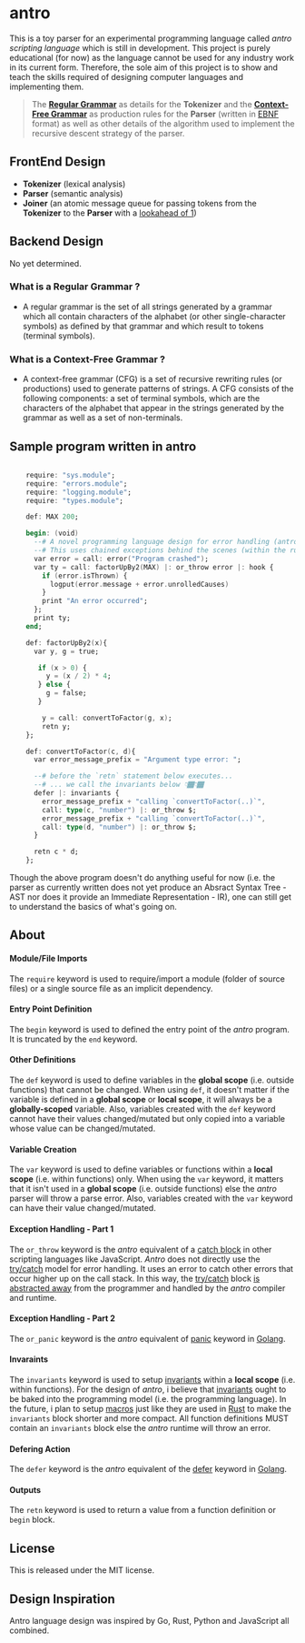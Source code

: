 # antro

This is a toy parser for an experimental programming language called _antro scripting language_ which is still in development. This project is purely educational (for now) as the language cannot be used for any industry work in its current form. Therefore, the sole aim of this project is to show and teach the skills required of designing computer languages and implementing them.

> The [**Regular Grammar**](https://github.com/coolandcodes/antro/blob/master/PARSER_ALGOS_AND_GRAMMAR.md#regular-grammar-productions-rgp-for-antro-scripting-language-tokenizer----ebnf) as details for the **Tokenizer** and the  [**Context-Free Grammar**](https://github.com/coolandcodes/antro/blob/master/PARSER_ALGOS_AND_GRAMMAR.md#context-free-grammar-productions-cfgp-for-antro-scripting-language-parser----ebnf) as production rules for the **Parser** (written in [EBNF](https://en.wikipedia.org/wiki/Extended_Backus%E2%80%93Naur_form) format) as well as other details of the algorithm used to implement the recursive descent strategy of the parser.

## FrontEnd Design

-  **Tokenizer** (lexical analysis)
-  **Parser**  (semantic analysis)
-  **Joiner** (an atomic message queue for passing tokens from the **Tokenizer** to the **Parser** with a [lookahead of 1](https://www.quora.com/What-is-a-%E2%80%9Clookahead-operator%E2%80%9D-in-compiler-designs))

## Backend Design

No yet determined.

### What is a Regular Grammar ?

-  A regular grammar is the set of all strings generated by a grammar which all contain characters of the alphabet (or other single-character symbols) as defined by that grammar and which result to tokens (terminal symbols).

### What is a Context-Free Grammar ?

- A context-free grammar (CFG) is a set of recursive rewriting rules (or productions) used to generate patterns of strings. A CFG consists of the following components: a set of terminal symbols, which are the characters of the alphabet that appear in the strings generated by the grammar as well as a set of non-terminals.

## Sample program written in antro

```ada

	require: "sys.module";
	require: "errors.module";
	require: "logging.module";
	require: "types.module";

	def: MAX 200;

	begin: (void)
	  --# A novel programming language design for error handling (antro)
	  --# This uses chained exceptions behind the scenes (within the runtime).
	  var error = call: error("Program crashed");
	  var ty = call: factorUpBy2(MAX) |: or_throw error |: hook {
 	    if (error.isThrown) {
	      logput(error.message + error.unrolledCauses)	
	    }
  	    print "An error occurred";
	  };
	  print ty;
	end;

	def: factorUpBy2(x){
	  var y, g = true;

	   if (x > 0) {
	     y = (x / 2) * 4;
	   } else {
	     g = false;
	   }

	    y = call: convertToFactor(g, x);
	    retn y;
	};

	def: convertToFactor(c, d){
	  var error_message_prefix = "Argument type error: ";

	  --# before the `retn` statement below executes...
	  --# ... we call the invariants below 👇🏾👇🏾
	  defer |: invariants {
	    error_message_prefix + "calling `convertToFactor(..)`",
		call: type(c, "number") |: or_throw $;
 	    error_message_prefix + "calling `convertToFactor(..)`",
		call: type(d, "number") |: or_throw $;
	  }

	  retn c * d;
	};

```

Though the above program doesn't do anything useful for now (i.e. the parser as currently written does not yet produce an Absract Syntax Tree - AST nor does it provide an Immediate Representation - IR), one can still get to understand the basics of what's going on.

## About

#### Module/File Imports
The `require` keyword is used to require/import a module (folder of source files) or a single source file as an implicit dependency.

#### Entry Point Definition
The `begin` keyword is used to defined the entry point of the _antro_ program. It is truncated by the `end` keyword.

#### Other Definitions
The  `def`  keyword is used to define variables in the **global scope** (i.e. outside functions) that cannot be changed. When using `def`, it doesn't matter if the variable is defined in a **global scope** or **local scope**, it will always  be a **globally-scoped** variable. Also, variables created with the `def` keyword cannot have their values changed/mutated but only copied into a variable whose value can be changed/mutated.

#### Variable Creation
The `var` keyword is used to define variables or functions within a **local scope** (i.e. within functions) only. When using the `var` keyword, it matters that it isn't used in a **global scope** (i.e. outside functions) else the _antro_ parser will throw a parse error. Also, variables created with the `var` keyword can have their value changed/mutated.

#### Exception Handling - Part 1
The `or_throw` keyword is the _antro_ equivalent of a [catch block](https://www.geeksforgeeks.org/try-catch-block-in-programming/#what-is-a-catchexcept-block) in other scripting languages like JavaScript. _Antro_ does not directly use the [try/catch](https://medium.com/@puran.joshi307/how-it-works-try-catch-61e90b18140a) model for error handling. It uses an error to catch other errors that occur higher up on the call stack. In this way, the [try/catch](https://medium.com/@puran.joshi307/how-it-works-try-catch-61e90b18140a) block [is abstracted away](https://github.com/isocroft/runn) from the programmer and handled by the _antro_ compiler and runtime.

#### Exception Handling - Part 2
The  `or_panic` keyword is the _antro_ equivalent of [panic](https://gobyexample.com/panic) keyword in [Golang](https://go.dev/).

#### Invaraints
The `invariants` keyword is used to setup [invariants](https://softwareengineering.stackexchange.com/questions/32727/what-are-invariants-how-can-they-be-used-and-have-you-ever-used-it-in-your-pro) within a **local scope** (i.e. within functions). For the design of _antro_, i believe that [invariants](https://softwareengineering.stackexchange.com/questions/32727/what-are-invariants-how-can-they-be-used-and-have-you-ever-used-it-in-your-pro) ought to be baked into the programming model (i.e. the programming language). In the future, i plan to setup [macros](https://doc.rust-lang.org/book/ch20-05-macros.html) just like they are used in [Rust](https://www.rust-lang.org/) to make the `invariants` block shorter and more compact. All function definitions MUST contain an `invariants` block else the _antro_ runtime will throw an error.

#### Defering Action
The `defer` keyword is the _antro_ equivalent of the [defer](https://gobyexample.com/defer) keyword in [Golang](https://go.dev/).

#### Outputs
The `retn` keyword is used to return a value from a function definition or `begin` block.

## License 

This is released under the MIT license.

## Design Inspiration

Antro language design was inspired by Go, Rust, Python and JavaScript all combined.
